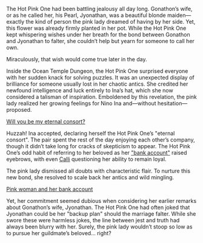 <!-- title: Eternal Consort -->

The Hot Pink One had been battling jealousy all day long. Gonathon’s wife, or as he called her, his Pearl, Jyonathan, was a beautiful blonde maiden—exactly the kind of person the pink lady dreamed of having by her side. Yet, this flower was already firmly planted in her pot. While the Hot Pink One kept whispering wishes under her breath for the bond between Gonathon and Jyonathan to falter, she couldn’t help but yearn for someone to call her own.

Miraculously, that wish would come true later in the day.

Inside the Ocean Temple Dungeon, the Hot Pink One surprised everyone with her sudden knack for solving puzzles. It was an unexpected display of brilliance for someone usually lost in her chaotic antics. She credited her newfound intelligence and luck entirely to Ina’s hat, which she now considered a talisman of inspiration. Emboldened by this revelation, the pink lady realized her growing feelings for Nino Ina and—without hesitation—proposed.

[Will you be my eternal consort?](#embed:https://www.youtube.com/live/f8W426vzTb8?t=9715)

Huzzah! Ina accepted, declaring herself the Hot Pink One’s "eternal consort". The pair spent the rest of the day enjoying each other’s company, though it didn’t take long for cracks of skepticism to appear. The Hot Pink One’s odd habit of referring to her beloved as her ["bank account"](https://www.youtube.com/live/z4R10dPeuwY?feature=shared\&t=3773) raised eyebrows, with even [Calli](https://www.youtube.com/live/f8W426vzTb8?feature=shared\&t=12783) questioning her ability to remain loyal.

The pink lady dismissed all doubts with characteristic flair. To nurture this new bond, she resolved to scale back her antics and wild mingling.

[Pink woman and her bank account](#embed:https://www.youtube.com/live/z4R10dPeuwY?t=8693)

Yet, her commitment seemed dubious when considering her earlier remarks about Gonathon’s wife, Jyonathan. The Hot Pink One had often joked that Jyonathan could be her "backup plan" should the marriage falter. While she swore these were harmless jokes, the line between jest and truth had always been blurry with her. Surely, the pink lady wouldn’t stoop so low as to pursue her guildmate’s beloved… right?
